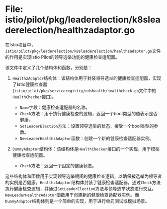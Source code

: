 # File: istio/pilot/pkg/leaderelection/k8sleaderelection/healthzadaptor.go

在Istio项目中，`istio/pilot/pkg/leaderelection/k8sleaderelection/healthzadaptor.go`文件的作用是实现Istio Pilot的领导选举功能的健康检查适配器。

该文件中定义了几个结构体和函数，分别是：

1. `HealthzAdaptor`结构体：该结构体用于封装领导选举的健康检查适配器，实现了Istio健康检查器(`istio/pilot/pkg/serviceregistry/edshealth/healthcheck.go`文件中的`HealthChecker`接口)。

    - `Name`字段：健康检查适配器的名称。
    - `Check`方法：用于执行健康检查的逻辑，返回一个bool类型的值表示是否健康。
    - `SetLeaderElection`方法：设置领导选举的状态，接受一个bool类型的参数。
    - `NewLeaderHealthzAdaptor`函数：创建一个新的健康检查适配器实例。

2. `DummyAdaptor`结构体：该结构体是`HealthChecker`接口的一个实现，用于模拟健康检查适配器。

    - `Check`方法：返回一个固定的健康状态。

这些结构体和函数用于实现领导选举期间的健康检查逻辑，以确保被选举为领导者的实例是否健康。`HealthzAdaptor`结构体封装了健康检查适配器，通过`Check`方法执行健康检查逻辑，并通过`SetLeaderElection`方法与领导选举状态进行交互。`NewLeaderHealthzAdaptor`函数用于创建新的健康检查适配器实例。而`DummyAdaptor`结构体则是一个简单的实现，用于进行单元测试或模拟场景。

